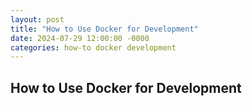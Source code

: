 ```yaml
---
layout: post
title: "How to Use Docker for Development"
date: 2024-07-29 12:00:00 -0000
categories: how-to docker development
---
```

## How to Use Docker for Development 